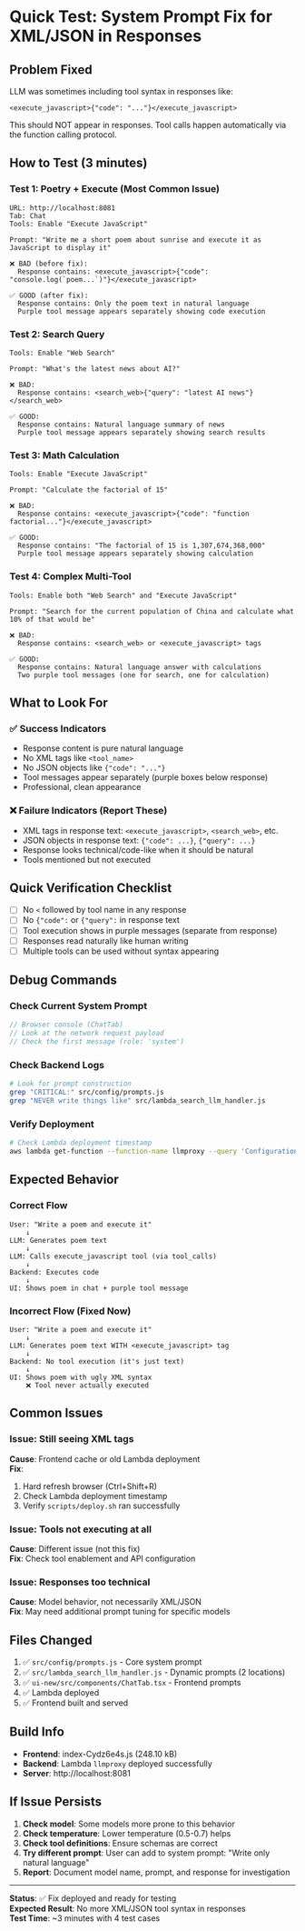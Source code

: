 # Quick Test: System Prompt Fix for XML/JSON in Responses

## Problem Fixed

LLM was sometimes including tool syntax in responses like:
```
<execute_javascript>{"code": "..."}</execute_javascript>
```

This should NOT appear in responses. Tool calls happen automatically via the function calling protocol.

## How to Test (3 minutes)

### Test 1: Poetry + Execute (Most Common Issue)
```
URL: http://localhost:8081
Tab: Chat
Tools: Enable "Execute JavaScript"

Prompt: "Write me a short poem about sunrise and execute it as JavaScript to display it"

❌ BAD (before fix):
  Response contains: <execute_javascript>{"code": "console.log(`poem...`)"}</execute_javascript>

✅ GOOD (after fix):
  Response contains: Only the poem text in natural language
  Purple tool message appears separately showing code execution
```

### Test 2: Search Query
```
Tools: Enable "Web Search"

Prompt: "What's the latest news about AI?"

❌ BAD:
  Response contains: <search_web>{"query": "latest AI news"}</search_web>

✅ GOOD:
  Response contains: Natural language summary of news
  Purple tool message appears separately showing search results
```

### Test 3: Math Calculation
```
Tools: Enable "Execute JavaScript"

Prompt: "Calculate the factorial of 15"

❌ BAD:
  Response contains: <execute_javascript>{"code": "function factorial..."}</execute_javascript>

✅ GOOD:
  Response contains: "The factorial of 15 is 1,307,674,368,000"
  Purple tool message appears separately showing calculation
```

### Test 4: Complex Multi-Tool
```
Tools: Enable both "Web Search" and "Execute JavaScript"

Prompt: "Search for the current population of China and calculate what 10% of that would be"

❌ BAD:
  Response contains: <search_web> or <execute_javascript> tags

✅ GOOD:
  Response contains: Natural language answer with calculations
  Two purple tool messages (one for search, one for calculation)
```

## What to Look For

### ✅ Success Indicators
- Response content is pure natural language
- No XML tags like `<tool_name>`
- No JSON objects like `{"code": "..."}`
- Tool messages appear separately (purple boxes below response)
- Professional, clean appearance

### ❌ Failure Indicators (Report These)
- XML tags in response text: `<execute_javascript>`, `<search_web>`, etc.
- JSON objects in response text: `{"code": ...}`, `{"query": ...}`
- Response looks technical/code-like when it should be natural
- Tools mentioned but not executed

## Quick Verification Checklist

- [ ] No `<` followed by tool name in any response
- [ ] No `{"code":` or `{"query":` in response text
- [ ] Tool execution shows in purple messages (separate from response)
- [ ] Responses read naturally like human writing
- [ ] Multiple tools can be used without syntax appearing

## Debug Commands

### Check Current System Prompt
```javascript
// Browser console (ChatTab)
// Look at the network request payload
// Check the first message (role: 'system')
```

### Check Backend Logs
```bash
# Look for prompt construction
grep "CRITICAL:" src/config/prompts.js
grep "NEVER write things like" src/lambda_search_llm_handler.js
```

### Verify Deployment
```bash
# Check Lambda deployment timestamp
aws lambda get-function --function-name llmproxy --query 'Configuration.LastModified'
```

## Expected Behavior

### Correct Flow

```
User: "Write a poem and execute it"
    ↓
LLM: Generates poem text
    ↓
LLM: Calls execute_javascript tool (via tool_calls)
    ↓
Backend: Executes code
    ↓
UI: Shows poem in chat + purple tool message
```

### Incorrect Flow (Fixed Now)

```
User: "Write a poem and execute it"
    ↓
LLM: Generates poem text WITH <execute_javascript> tag
    ↓
Backend: No tool execution (it's just text)
    ↓
UI: Shows poem with ugly XML syntax
    ❌ Tool never actually executed
```

## Common Issues

### Issue: Still seeing XML tags
**Cause**: Frontend cache or old Lambda deployment  
**Fix**: 
1. Hard refresh browser (Ctrl+Shift+R)
2. Check Lambda deployment timestamp
3. Verify `scripts/deploy.sh` ran successfully

### Issue: Tools not executing at all
**Cause**: Different issue (not this fix)  
**Fix**: Check tool enablement and API configuration

### Issue: Responses too technical
**Cause**: Model behavior, not necessarily XML/JSON  
**Fix**: May need additional prompt tuning for specific models

## Files Changed

1. ✅ `src/config/prompts.js` - Core system prompt
2. ✅ `src/lambda_search_llm_handler.js` - Dynamic prompts (2 locations)
3. ✅ `ui-new/src/components/ChatTab.tsx` - Frontend prompts
4. ✅ Lambda deployed
5. ✅ Frontend built and served

## Build Info

- **Frontend**: index-Cydz6e4s.js (248.10 kB)
- **Backend**: Lambda `llmproxy` deployed successfully
- **Server**: http://localhost:8081

## If Issue Persists

1. **Check model**: Some models more prone to this behavior
2. **Check temperature**: Lower temperature (0.5-0.7) helps
3. **Check tool definitions**: Ensure schemas are correct
4. **Try different prompt**: User can add to system prompt: "Write only natural language"
5. **Report**: Document model name, prompt, and response for investigation

---

**Status**: ✅ Fix deployed and ready for testing  
**Expected Result**: No more XML/JSON tool syntax in responses  
**Test Time**: ~3 minutes with 4 test cases
